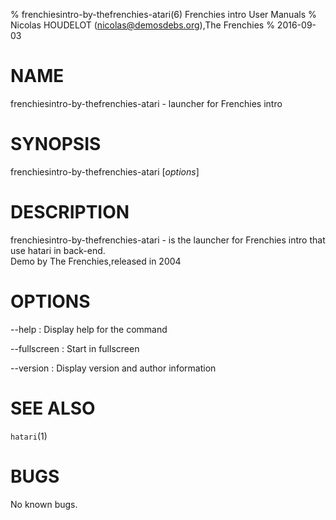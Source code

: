 % frenchiesintro-by-thefrenchies-atari(6) Frenchies intro User Manuals
% Nicolas HOUDELOT (nicolas@demosdebs.org),The Frenchies
% 2016-09-03

# NAME
frenchiesintro-by-thefrenchies-atari - launcher for Frenchies intro

# SYNOPSIS
frenchiesintro-by-thefrenchies-atari [*options*]

# DESCRIPTION
frenchiesintro-by-thefrenchies-atari - is the launcher for Frenchies intro that use hatari in back-end.  
Demo by The Frenchies,released in 2004

# OPTIONS
\--help
:   Display help for the command

\--fullscreen
:   Start in fullscreen

\--version
:   Display version and author information

# SEE ALSO
`hatari`(1)

# BUGS
No known bugs.
